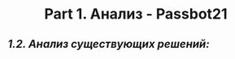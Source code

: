 # <h1 align="center">Part 1. Анализ - Passbot21</h1>

_<h2 align="left"> 1.2. Анализ существующих решений:</h2>_
